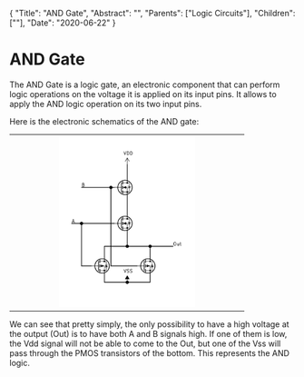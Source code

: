 {
    "Title": "AND Gate",
    "Abstract": "",
    "Parents": ["Logic Circuits"],
    "Children": [""],
    "Date": "2020-06-22"
}

# AND Gate

The AND Gate is a logic gate, an electronic component that can perform logic operations on the voltage it is applied on its input pins. It allows to apply the AND logic operation on its two input pins.

Here is the electronic schematics of the AND gate:

<table class="w3-center" width="100%">
	<tr><th>
		<img src="images/articles/Gate-AND.svg" class="w3-center" width="60%" />
	</th></tr>
</table>

We can see that pretty simply, the only possibility to have a high voltage at the output (Out) is to have both A and B signals high. If one of them is low, the Vdd signal will not be able to come to the Out, but one of the Vss will pass through the PMOS transistors of the bottom. This represents the AND logic.
